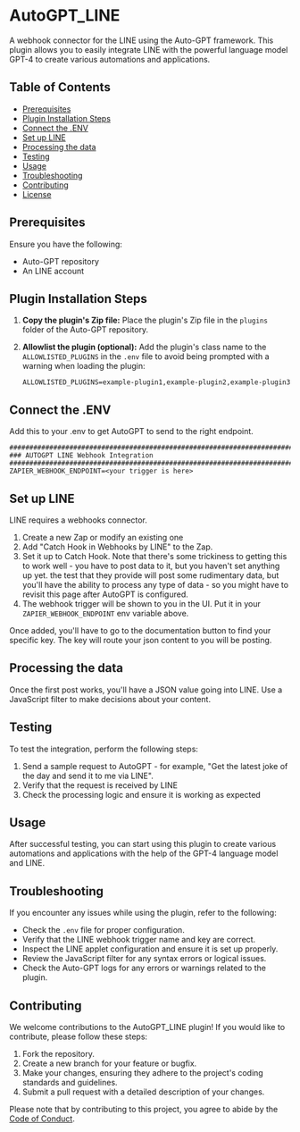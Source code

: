 # AutoGPT_LINE
A webhook connector for the LINE using the Auto-GPT framework. This plugin allows you to easily integrate LINE with the powerful language model GPT-4 to create various automations and applications.

## Table of Contents

- [Prerequisites](#prerequisites)
- [Plugin Installation Steps](#plugin-installation-steps)
- [Connect the .ENV](#connect-the-env)
- [Set up LINE](#set-up-LINE)
- [Processing the data](#processing-the-data)
- [Testing](#testing)
- [Usage](#usage)
- [Troubleshooting](#troubleshooting)
- [Contributing](#contributing)
- [License](#license)

## Prerequisites

Ensure you have the following:

- Auto-GPT repository
- An LINE account

## Plugin Installation Steps

1. **Copy the plugin's Zip file:**
   Place the plugin's Zip file in the `plugins` folder of the Auto-GPT repository.

2. **Allowlist the plugin (optional):**
   Add the plugin's class name to the `ALLOWLISTED_PLUGINS` in the `.env` file to avoid being prompted with a warning when loading the plugin:

   ```shell
   ALLOWLISTED_PLUGINS=example-plugin1,example-plugin2,example-plugin3
   ```

## Connect the .ENV

Add this to your .env to get AutoGPT to send to the right endpoint.

```
################################################################################
### AUTOGPT LINE Webhook Integration
################################################################################
ZAPIER_WEBHOOK_ENDPOINT=<your trigger is here>
```

## Set up LINE

LINE requires a webhooks connector.
1. Create a new Zap or modify an existing one
2. Add "Catch Hook in Webhooks by LINE" to the Zap. 
3. Set it up to Catch Hook.
Note that there's some trickiness to getting this to work well - you have to post data to it, but you haven't set anything up yet. the test that they provide will post some rudimentary data, but you'll have the ability to process any type of data - so you might have to revisit this page after AutoGPT is configured.
4. The webhook trigger will be shown to you in the UI. Put it in your ```ZAPIER_WEBHOOK_ENDPOINT``` env variable above.

Once added, you'll have to go to the documentation button to find your specific key. The key will route your json content to you will be posting.

## Processing the data

Once the first post works, you'll have a JSON value going into LINE. Use a JavaScript filter to make decisions about your content.


## Testing

To test the integration, perform the following steps:

1. Send a sample request to AutoGPT - for example, "Get the latest joke of the day and send it to me via LINE".
2. Verify that the request is received by LINE
3. Check the processing logic and ensure it is working as expected

## Usage

After successful testing, you can start using this plugin to create various automations and applications with the help of the GPT-4 language model and LINE.

## Troubleshooting

If you encounter any issues while using the plugin, refer to the following:

- Check the `.env` file for proper configuration.
- Verify that the LINE webhook trigger name and key are correct.
- Inspect the LINE applet configuration and ensure it is set up properly.
- Review the JavaScript filter for any syntax errors or logical issues.
- Check the Auto-GPT logs for any errors or warnings related to the plugin.

## Contributing

We welcome contributions to the AutoGPT_LINE plugin! If you would like to contribute, please follow these steps:

1. Fork the repository.
2. Create a new branch for your feature or bugfix.
3. Make your changes, ensuring they adhere to the project's coding standards and guidelines.
4. Submit a pull request with a detailed description of your changes.

Please note that by contributing to this project, you agree to abide by the [Code of Conduct](CODE_OF_CONDUCT.md).
